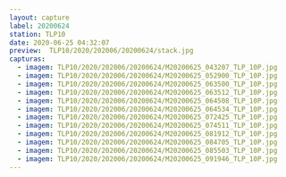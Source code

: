 ```yaml
---
layout: capture
label: 20200624
station: TLP10
date: 2020-06-25 04:32:07
preview:  TLP10/2020/202006/20200624/stack.jpg
capturas:
  - imagem: TLP10/2020/202006/20200624/M20200625_043207_TLP_10P.jpg
  - imagem: TLP10/2020/202006/20200624/M20200625_052900_TLP_10P.jpg
  - imagem: TLP10/2020/202006/20200624/M20200625_063500_TLP_10P.jpg
  - imagem: TLP10/2020/202006/20200624/M20200625_063512_TLP_10P.jpg
  - imagem: TLP10/2020/202006/20200624/M20200625_064508_TLP_10P.jpg
  - imagem: TLP10/2020/202006/20200624/M20200625_064534_TLP_10P.jpg
  - imagem: TLP10/2020/202006/20200624/M20200625_072425_TLP_10P.jpg
  - imagem: TLP10/2020/202006/20200624/M20200625_074511_TLP_10P.jpg
  - imagem: TLP10/2020/202006/20200624/M20200625_081912_TLP_10P.jpg
  - imagem: TLP10/2020/202006/20200624/M20200625_084705_TLP_10P.jpg
  - imagem: TLP10/2020/202006/20200624/M20200625_085503_TLP_10P.jpg
  - imagem: TLP10/2020/202006/20200624/M20200625_091946_TLP_10P.jpg
---
```

